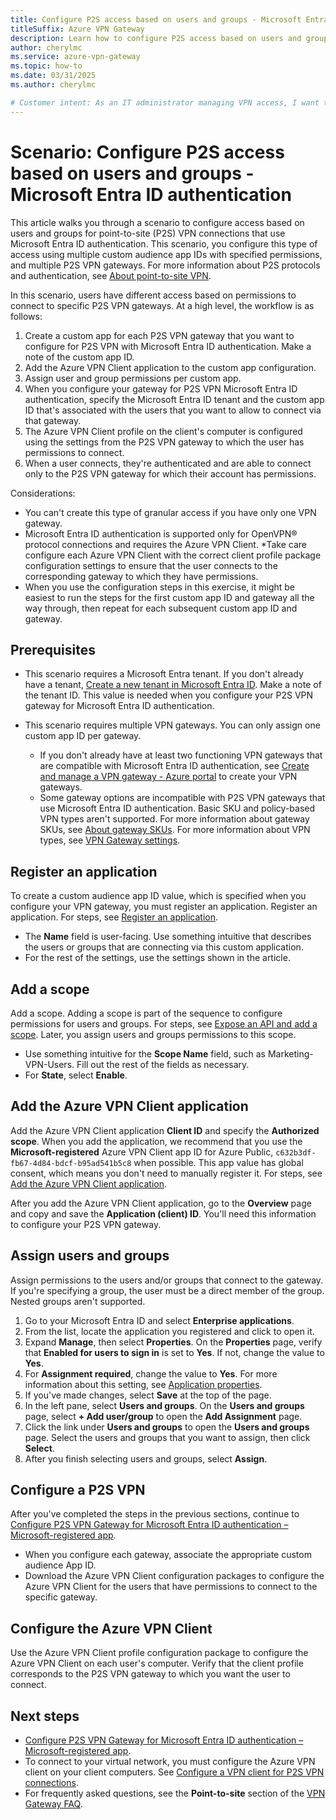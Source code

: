 ```yaml
---
title: Configure P2S access based on users and groups - Microsoft Entra ID authentication
titleSuffix: Azure VPN Gateway
description: Learn how to configure P2S access based on users and groups for Microsoft Entra ID authentication.
author: cherylmc
ms.service: azure-vpn-gateway
ms.topic: how-to
ms.date: 03/31/2025
ms.author: cherylmc

# Customer intent: As an IT administrator managing VPN access, I want to configure point-to-site access based on user and group permissions, so that users can connect to specific VPN gateways according to their assigned roles.
---
```


# Scenario: Configure P2S access based on users and groups - Microsoft Entra ID authentication

This article walks you through a scenario to configure access based on users and groups for point-to-site (P2S) VPN connections that use Microsoft Entra ID authentication. This scenario, you configure this type of access using multiple custom audience app IDs with specified permissions, and multiple P2S VPN gateways. For more information about P2S protocols and authentication, see [About point-to-site VPN](point-to-site-about.md).

In this scenario, users have different access based on permissions to connect to specific P2S VPN gateways. At a high level, the workflow is as follows:

1. Create a custom app for each P2S VPN gateway that you want to configure for P2S VPN with Microsoft Entra ID authentication. Make a note of the custom app ID.
1. Add the Azure VPN Client application to the custom app configuration.
1. Assign user and group permissions per custom app.
1. When you configure your gateway for P2S VPN Microsoft Entra ID authentication, specify the Microsoft Entra ID tenant and the custom app ID that's associated with the users that you want to allow to connect via that gateway.
1. The Azure VPN Client profile on the client's computer is configured using the settings from the P2S VPN gateway to which the user has permissions to connect.
1. When a user connects, they're authenticated and are able to connect only to the P2S VPN gateway for which their account has permissions.

Considerations:

* You can't create this type of granular access if you have only one VPN gateway.
* Microsoft Entra ID authentication is supported only for OpenVPN® protocol connections and requires the Azure VPN Client.
*Take care configure each Azure VPN Client with the correct client profile package configuration settings to ensure that the user connects to the corresponding gateway to which they have permissions.
* When you use the configuration steps in this exercise, it might be easiest to run the steps for the first custom app ID and gateway all the way through, then repeat for each subsequent custom app ID and gateway.

## Prerequisites

* This scenario requires a Microsoft Entra tenant. If you don't already have a tenant, [Create a new tenant in Microsoft Entra ID](/entra/fundamentals/create-new-tenant). Make a note of the tenant ID. This value is needed when you configure your P2S VPN gateway for Microsoft Entra ID authentication.

* This scenario requires multiple VPN gateways. You can only assign one custom app ID per gateway.

  * If you don't already have at least two functioning VPN gateways that are compatible with Microsoft Entra ID authentication, see [Create and manage a VPN gateway - Azure portal](tutorial-create-gateway-portal.md) to create your VPN gateways.
  * Some gateway options are incompatible with P2S VPN gateways that use Microsoft Entra ID authentication. Basic SKU  and policy-based VPN types aren't supported. For more information about gateway SKUs, see [About gateway SKUs](about-gateway-skus.md). For more information about VPN types, see [VPN Gateway settings](vpn-gateway-about-vpn-gateway-settings.md#vpntype).

## Register an application

To create a custom audience app ID value, which is specified when you configure your VPN gateway, you must register an application. Register an application. For steps, see [Register an application](point-to-site-entra-register-custom-app.md#register-an-application).

* The **Name** field is user-facing. Use something intuitive that describes the users or groups that are connecting via this custom application.
* For the rest of the settings, use the settings shown in the article.

## Add a scope

Add a scope. Adding a scope is part of the sequence to configure permissions for users and groups. For steps, see [Expose an API and add a scope](point-to-site-entra-register-custom-app.md#expose-an-api-and-add-a-scope). Later, you assign users and groups permissions to this scope.

* Use something intuitive for the **Scope Name** field, such as Marketing-VPN-Users. Fill out the rest of the fields as necessary.
* For **State**, select **Enable**.

## Add the Azure VPN Client application

Add the Azure VPN Client application **Client ID** and specify the **Authorized scope**. When you add the application, we recommend that you use the **Microsoft-registered** Azure VPN Client app ID for Azure Public, `c632b3df-fb67-4d84-bdcf-b95ad541b5c8` when possible. This app value has global consent, which means you don't need to manually register it.  For steps, see [Add the Azure VPN Client application](point-to-site-entra-register-custom-app.md#add-the-azure-vpn-client-application).

After you add the Azure VPN Client application, go to the **Overview** page and copy and save the **Application (client) ID**. You'll need this information to configure your P2S VPN gateway.

## Assign users and groups

Assign permissions to the users and/or groups that connect to the gateway. If you're specifying a group, the user must be a direct member of the group. Nested groups aren't supported.

1. Go to your Microsoft Entra ID and select **Enterprise applications**.
1. From the list, locate the application you registered and click to open it.
1. Expand **Manage**, then select **Properties**. On the **Properties** page, verify that **Enabled for users to sign in** is set to **Yes**. If not, change the value to **Yes**.
1. For **Assignment required**, change the value to **Yes**. For more information about this setting, see [Application properties](/entra/identity/enterprise-apps/application-properties#enabled-for-users-to-sign-in).
1. If you've made changes, select **Save** at the top of the page.
1. In the left pane, select **Users and groups**. On the **Users and groups** page, select **+ Add user/group** to open the **Add Assignment** page.
1. Click the link under **Users and groups** to open the **Users and groups** page. Select the users and groups that you want to assign, then click **Select**.
1. After you finish selecting users and groups, select **Assign**.

## Configure a P2S VPN

After you've completed the steps in the previous sections, continue to [Configure P2S VPN Gateway for Microsoft Entra ID authentication – Microsoft-registered app](point-to-site-entra-gateway.md).

* When you configure each gateway, associate the appropriate custom audience App ID.
* Download the Azure VPN Client configuration packages to configure the Azure VPN Client for the users that have permissions to connect to the specific gateway.

## Configure the Azure VPN Client

Use the Azure VPN Client profile configuration package to configure the Azure VPN Client on each user's computer. Verify that the client profile corresponds to the P2S VPN gateway to which you want the user to connect.

## Next steps

* [Configure P2S VPN Gateway for Microsoft Entra ID authentication – Microsoft-registered app](point-to-site-entra-gateway.md).
* To connect to your virtual network, you must configure the Azure VPN client on your client computers. See [Configure a VPN client for P2S VPN connections](point-to-site-entra-vpn-client-windows.md).
* For frequently asked questions, see the **Point-to-site** section of the [VPN Gateway FAQ](vpn-gateway-vpn-faq.md#P2S).